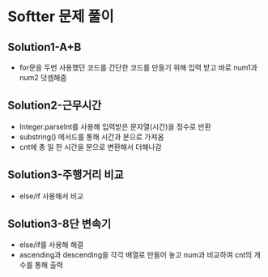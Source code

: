 # Softter 문제 풀이

## Solution1-A+B
- for문을 두번 사용했던 코드를 간단한 코드를 만들기 위해 입력 받고 바로 num1과 num2 덧셈해줌

## Solution2-근무시간
- Integer.parselnt를 사용해 입력받은 문자열(시간)을 정수로 반환
- substring() 메서드를 통해 시간과 분으로 가져옴
- cnt에 총 일 한 시간을 분으로 변환해서 더해나감

## Solution3-주행거리 비교
- else/if 사용해서 비교

## Solution3-8단 변속기
- else/if를 사용해 해결
- ascending과 descending을 각각 배열로 만들어 놓고 num과 비교하여 cnt의 개수를 통해 출력